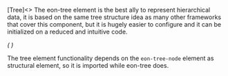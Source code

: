 
[Tree]<>
The eon-tree element is the best ally to represent hierarchical data, it is based on the same tree structure idea as many other frameworks that cover this component, but it is hugely easier to configure and it can be initialized on a reduced and intuitive code. 

*(
<doc-playground label="File manager" format="true" html="true" js="true" css="true" selector="body">
  <template type="html">
    <doc-head>
      <script src='framework/doc-eon/eon/eon.js'></script>
      <script>
        eon.theme = "claro";
        eon.themeSchema = {
          claro: ["eon-tree"]
        }
      </script>
      <script>eon.import([  
        'framework/doc-eon/eon/ui/eon-tree','framework/doc-eon/custom/doc-playground/doc-showcase'
      ])</script>
      <style>
        body {
          display: flex;
          flex-wrap: wrap;
        }
        .doc-showcase-title {
            display: none;
        }
      </style>
  </doc-head>
  <doc-body>
    <doc-showcase>
      <eon-tree icons="all" drag="true">
        <eon-tree-node name="dir" path="dir"></eon-tree-node>
        <eon-tree-node type="file" name="file1" path="file1"></eon-tree-node>
        <eon-tree-node path="dir2/dir2.1/dir2.1.1"></eon-tree-node>
        <eon-tree-node type="file" path="dir3/dir2.1/dir2.1.1/dir2.1.1.1/file2"></eon-tree-node>
     </eon-tree>
    </doc-showcase>
  </doc-body>
  </template>
</doc-playground>
)*

The tree element functionality depends on the `eon-tree-node` element as structural element, so it is imported while eon-tree does.

